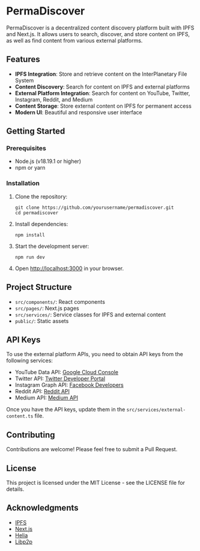 # PermaDiscover

PermaDiscover is a decentralized content discovery platform built with IPFS and Next.js. It allows users to search, discover, and store content on IPFS, as well as find content from various external platforms.

## Features

- **IPFS Integration**: Store and retrieve content on the InterPlanetary File System
- **Content Discovery**: Search for content on IPFS and external platforms
- **External Platform Integration**: Search for content on YouTube, Twitter, Instagram, Reddit, and Medium
- **Content Storage**: Store external content on IPFS for permanent access
- **Modern UI**: Beautiful and responsive user interface

## Getting Started

### Prerequisites

- Node.js (v18.19.1 or higher)
- npm or yarn

### Installation

1. Clone the repository:
   ```
   git clone https://github.com/yourusername/permadiscover.git
   cd permadiscover
   ```

2. Install dependencies:
   ```
   npm install
   ```

3. Start the development server:
   ```
   npm run dev
   ```

4. Open [http://localhost:3000](http://localhost:3000) in your browser.

## Project Structure

- `src/components/`: React components
- `src/pages/`: Next.js pages
- `src/services/`: Service classes for IPFS and external content
- `public/`: Static assets

## API Keys

To use the external platform APIs, you need to obtain API keys from the following services:

- YouTube Data API: [Google Cloud Console](https://console.cloud.google.com/)
- Twitter API: [Twitter Developer Portal](https://developer.twitter.com/)
- Instagram Graph API: [Facebook Developers](https://developers.facebook.com/)
- Reddit API: [Reddit API](https://www.reddit.com/dev/api/)
- Medium API: [Medium API](https://medium.com/developers)

Once you have the API keys, update them in the `src/services/external-content.ts` file.

## Contributing

Contributions are welcome! Please feel free to submit a Pull Request.

## License

This project is licensed under the MIT License - see the LICENSE file for details.

## Acknowledgments

- [IPFS](https://ipfs.io/)
- [Next.js](https://nextjs.org/)
- [Helia](https://github.com/ipfs/helia)
- [Libp2p](https://libp2p.io/)
